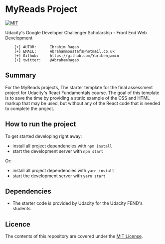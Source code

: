 # MyReads Project
[![MIT](https://img.shields.io/badge/license-MIT-blue.svg)](https://github.com/Yuribenjamin/myreads/blob/master/LICENSE)

Udacity's Google Developer Challenger Scholarship - Front End Web Development


```
    [+] AUTOR:      Ibrahim Ragab
    [+] EMAIL:      Abrahammoustafa@hotmail.co.uk
    [+] Github:     https://github.com/Yuribenjamin
    [+] twitter:    @AbrahamRagab

```


## Summary

For the MyReads projects, The starter template for the final assessment project for Udacity's React Fundamentals course. The goal of this template is to save the time by providing a static example of the CSS and HTML markup that may be used, but without any of the React code that is needed to complete the project.


## How to run the project

To get started developing right away:

* install all project dependencies with `npm install`
* start the development server with `npm start`

Or:
* install all project dependencies with `yarn install`
* start the development server with `yarn start`


## Dependencies

- The starter code is provided by Udacity for the Udacity FEND's students.

## Licence
The contents of this repository are covered under the [MIT License](https://rem.mit-license.org/).